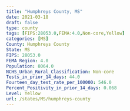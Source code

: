 ```yaml
---
title: "Humphreys County, MS"
date: 2021-03-18
draft: false
type: county
tags: [FIPS:28053.0,FEMA:4.0,Non-core,Yellow]
categories: [MS]
County: Humphreys County
State: MS
FIPS: 28053.0
FEMA_Region: 4.0
Population: 8064.0
NCHS_Urban_Rural_Classification: Non-core
Tests_in_prior_14_days: 44.0
Fourteen_day_test_rate_per_100000: 546.0
Percent_Positivity_in_prior_14_days: 0.068
Level: Yellow
url: /states/MS/humphreys-county
---
```



